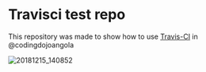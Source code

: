 # Travisci test repo

This repository was made to show how to use [Travis-CI](https://travis-ci.org) in @codingdojoangola

![20181215_140852](https://user-images.githubusercontent.com/20057010/50043654-9658fa80-0078-11e9-836f-3aafcaa34e1e.jpg)

